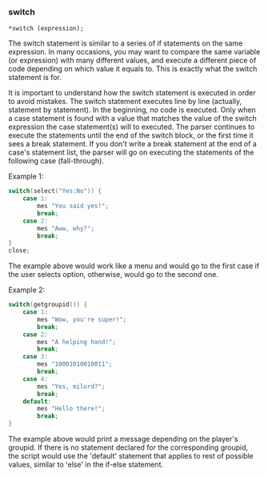 
### switch
```
*switch (expression);
```

The switch statement is similar to a series of if statements on the same expression.
In many occasions, you may want to compare the same variable (or expression)
with many different values, and execute a different piece of code depending
on which value it equals to. This is exactly what the switch statement is for.

It is important to understand how the switch statement is executed in order
to avoid mistakes. The switch statement executes line by line (actually, statement by statement).
In the beginning, no code is executed. Only when a case statement is found
with a value that matches the value of the switch expression the case statement(s)
will to executed. The parser continues to execute the statements until the end
of the switch block, or the first time it sees a break statement. If you don't
write a break statement at the end of a case's statement list, the parser will
go on executing the statements of the following case (fall-through).

Example 1:
```c
switch(select("Yes:No")) {
	case 1:
		mes "You said yes!";
		break;
	case 2:
		mes "Aww, why?";
		break;
}
close;
```
The example above would work like a menu and would go to the first case if
the user selects option, otherwise, would go to the second one.

Example 2:
```c
switch(getgroupid()) {
	case 1:
		mes "Wow, you're super!";
		break;
	case 2:
		mes "A helping hand!";
		break;
	case 3:
		mes "10001010010011";
		break;
	case 4:
		mes "Yes, milord?";
		break;
	default:
		mes "Hello there!";
		break;
}
```

The example above would print a message depending on the player's groupid.
If there is no statement declared for the corresponding groupid, the script
would use the 'default' statement that applies to rest of possible values,
similar to 'else' in the if-else statement.
